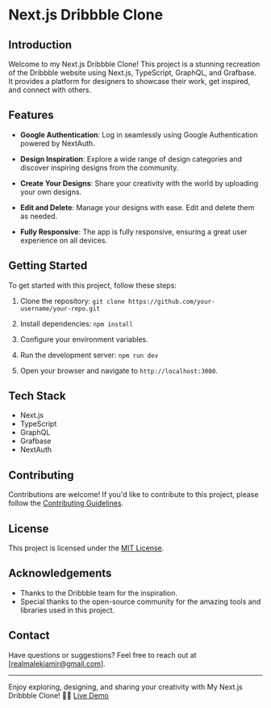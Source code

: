 # Next.js Dribbble Clone

## Introduction

Welcome to my Next.js Dribbble Clone! This project is a stunning recreation of the Dribbble website using Next.js, TypeScript, GraphQL, and Grafbase. It provides a platform for designers to showcase their work, get inspired, and connect with others.

## Features

- **Google Authentication**: Log in seamlessly using Google Authentication powered by NextAuth.

- **Design Inspiration**: Explore a wide range of design categories and discover inspiring designs from the community.

- **Create Your Designs**: Share your creativity with the world by uploading your own designs.

- **Edit and Delete**: Manage your designs with ease. Edit and delete them as needed.

- **Fully Responsive**: The app is fully responsive, ensuring a great user experience on all devices.

## Getting Started

To get started with this project, follow these steps:

1. Clone the repository: `git clone https://github.com/your-username/your-repo.git`

2. Install dependencies: `npm install`

3. Configure your environment variables.

4. Run the development server: `npm run dev`

5. Open your browser and navigate to `http://localhost:3000`.

## Tech Stack

- Next.js
- TypeScript
- GraphQL
- Grafbase
- NextAuth

## Contributing

Contributions are welcome! If you'd like to contribute to this project, please follow the [Contributing Guidelines](CONTRIBUTING.md).

## License

This project is licensed under the [MIT License](LICENSE).

## Acknowledgements

- Thanks to the Dribbble team for the inspiration.
- Special thanks to the open-source community for the amazing tools and libraries used in this project.

## Contact

Have questions or suggestions? Feel free to reach out at [realmalekiamir@gmail.com].

---
Enjoy exploring, designing, and sharing your creativity with My Next.js Dribbble Clone! 🎨✨
 [Live Demo](https://grafbase-flexibble-liart.vercel.app/)
